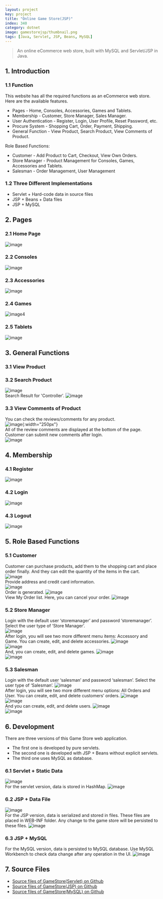```yaml
---
layout: project
key: project
title: "Online Game Store(JSP)"
index: 340
category: dotnet
image: gamestorejsp/thumbnail.png
tags: [Java, Servlet, JSP, Beans, MySQL]
---
```


> An online eCommerce web store, built with MySQL and Servlet/JSP in Java.

## 1. Introduction
### 1.1 Function
This website has all the required functions as an eCommerce web store. Here are the available features.
* Pages - Home, Consoles, Accessories, Games and Tablets.
* Membership - Customer, Store Manager, Sales Manager.
* User Authentication - Register, Login, User Profile, Reset Password, etc.
* Procure System - Shopping Cart, Order, Payment, Shipping.
* General Function - View Product, Search Product, View Comments of Product.

Role Based Functions:
* Customer - Add Product to Cart, Checkout, View Own Orders.
* Store Manager - Product Management for Consoles, Games, Accessories and Tablets.
* Salesman - Order Management, User Management

### 1.2 Three Different Implementations
* Servlet + Hard-code data in source files
* JSP + Beans + Data files
* JSP + MySQL

## 2. Pages  
### 2.1 Home Page  
![image](/assets/images/project/gamestorejsp/index.png)  
### 2.2 Consoles  
![image](/assets/images/project/gamestorejsp/consoles.png)  
### 2.3 Accessories  
![image](/assets/images/project/gamestorejsp/accessories.png)  
### 2.4 Games  
![image4](/assets/images/project/gamestorejsp/games.png)  
### 2.5 Tablets
![image](/assets/images/project/gamestorejsp/tablets.png)  

## 3. General Functions  
### 3.1 View Product  
### 3.2 Search Product  
![image](/assets/images/project/gamestorejsp/searchbox.png)  
Search Result for 'Controller'.
![image](/assets/images/project/gamestorejsp/searchresult.png)  
### 3.3 View Comments of Product  
You can check the reviews/comments for any product.  
![image](/assets/images/project/gamestorejsp/review.png){:width="250px"}  
All of the review comments are displayed at the bottom of the page. Customer can submit new comments after login.  
![image](/assets/images/project/gamestorejsp/comments.png)  

## 4. Membership
### 4.1 Register  
![image](/assets/images/project/gamestorejsp/register.png)  
### 4.2 Login  
![image](/assets/images/project/gamestorejsp/login.png)  
### 4.3 Logout
![image](/assets/images/project/gamestorejsp/logout.png)  

## 5. Role Based Functions  
### 5.1 Customer  
Customer can purchase products, add them to the shopping cart and place order finally. And they can edit the quantity of the items in the cart.  
![image](/assets/images/project/gamestorejsp/cart.png)  
Provide address and credit card information.  
![image](/assets/images/project/gamestorejsp/deliveryaddress.png)  
Order is generated.
![image](/assets/images/project/gamestorejsp/order.png)  
View My Order list. Here, you can cancel your order.
![image](/assets/images/project/gamestorejsp/orderlist.png)  
### 5.2 Store Manager  
Login with the default user ‘storemanager’ and password ‘storemanager’. Select the user type of ‘Store Manager’.  
![image](/assets/images/project/gamestorejsp/storemanager.png)  
After login, you will see two more different menu items: Accessory and Game.
You can create, edit, and delete accessories.
![image](/assets/images/project/gamestorejsp/manageaccessories.png)  
![image](/assets/images/project/gamestorejsp/addaccessory.png)  
And, you can create, edit, and delete games.
![image](/assets/images/project/gamestorejsp/managegames.png)  
![image](/assets/images/project/gamestorejsp/addgame.png)  
### 5.3 Salesman  
Login with the default user ‘salesman’ and password ‘salesman’. Select the user type of ‘Salesman’.
![image](/assets/images/project/gamestorejsp/salesman.png)  
After login, you will see two more different menu options: All Orders and User.
You can create, edit, and delete customers’ orders.
![image](/assets/images/project/gamestorejsp/manageorders.png)  
![image](/assets/images/project/gamestorejsp/editorder.png)  
And you can create, edit, and delete users.
![image](/assets/images/project/gamestorejsp/manageusers.png)  
![image](/assets/images/project/gamestorejsp/adduser.png)  

## 6. Development  
There are three versions of this Game Store web application.
* The first one is developed by pure servlets.
* The second one is developed with JSP + Beans without explicit servlets.
* The third one uses MySQL as database.  

### 6.1 Servlet + Static Data
![image](/assets/images/project/gamestorejsp/servlet.png)  
For the servlet version, data is stored in HashMap.
![image](/assets/images/project/gamestorejsp/servletdata.png)  
### 6.2 JSP + Data File
![image](/assets/images/project/gamestorejsp/jsp.png)  
For the JSP version, data is serialized and stored in files. These files are placed in WEB-INF folder. Any change to the game store will be persisted to these files.
![image](/assets/images/project/gamestorejsp/datafile.png)  
### 6.3 JSP + MySQL
For the MySQL version, data is persisted to MySQL database. Use MySQL Workbench to check data change after any operation in the UI.
![image](/assets/images/project/gamestorejsp/mysqlworkbench.png)  

## 7. Source Files
* [Source files of GameStore(Servlet) on Github](https://github.com/jojozhuang/game-store-servlet)
* [Source files of GameStore(JSP) on Github](https://github.com/jojozhuang/game-store-jsp)
* [Source files of GameStore(MySQL) on Github](https://github.com/jojozhuang/game-store-mysql)
